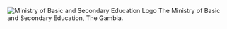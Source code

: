 ![Ministry of Basic and Secondary Education Logo][]
The Ministry of Basic and Secondary Education, The Gambia.

[Ministry of Basic and Secondary Education Logo]: /images/mobse_logo.png